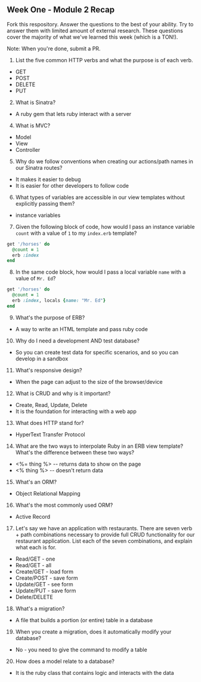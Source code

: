 ## Week One - Module 2 Recap

Fork this respository. Answer the questions to the best of your ability. Try to answer them with limited amount of external research. These questions cover the majority of what we've learned this week (which is a TON!). 

Note: When you're done, submit a PR. 

1. List the five common HTTP verbs and what the purpose is of each verb.
  - GET
  - POST
  - DELETE
  - PUT
  
2. What is Sinatra?
  - A ruby gem that lets ruby interact with a server
4. What is MVC?
  - Model
  - View
  - Controller
5. Why do we follow conventions when creating our actions/path names in our Sinatra routes?
  - It makes it easier to debug
  - It is easier for other developers to follow code
6. What types of variables are accessible in our view templates without explicitly passing them?
  - instance variables
7. Given the following block of code, how would I pass an instance variable `count` with a value of `1` to my `index.erb` template?
  
  ```ruby
  get '/horses' do
    @count = 1
    erb :index
  end
  ```

8. In the same code block, how would I pass a local variable `name` with a value of `Mr. Ed`?
  ```ruby
  get '/horses' do
    @count = 1
    erb :index, locals {name: "Mr. Ed"}
  end
  ```
9. What's the purpose of ERB?
 - A way to write an HTML template and pass ruby code
10. Why do I need a development AND test database?
  - So you can create test data for specific scenarios, and so you can develop in a sandbox
11. What's responsive design?
  - When the page can adjust to the size of the browser/device
12. What is CRUD and why is it important?
  - Create, Read, Update, Delete
  - It is the foundation for interacting with a web app
13. What does HTTP stand for? 
  - HyperText Transfer Protocol
14. What are the two ways to interpolate Ruby in an ERB view template? What's the difference between these two ways?
  - <%= thing %> -- returns data to show on the page
  - <% thing %> -- doesn't return data
15. What's an ORM?
  - Object Relational Mapping
16. What's the most commonly used ORM?
  - Active Record
17. Let's say we have an application with restaurants. There are seven verb + path combinations necessary to provide full CRUD functionality for our restaurant application. List each of the seven combinations, and explain what each is for.
  - Read/GET - one
  - Read/GET - all
  - Create/GET - load form
  - Create/POST - save form
  - Update/GET - see form
  - Update/PUT - save form
  - Delete/DELETE
18. What's a migration? 
  - A file that builds a portion (or entire) table in a database
19. When you create a migration, does it automatically modify your database?
  - No - you need to give the command to modify a table
20. How does a model relate to a database?
  - It is the ruby class that contains logic and interacts with the data
